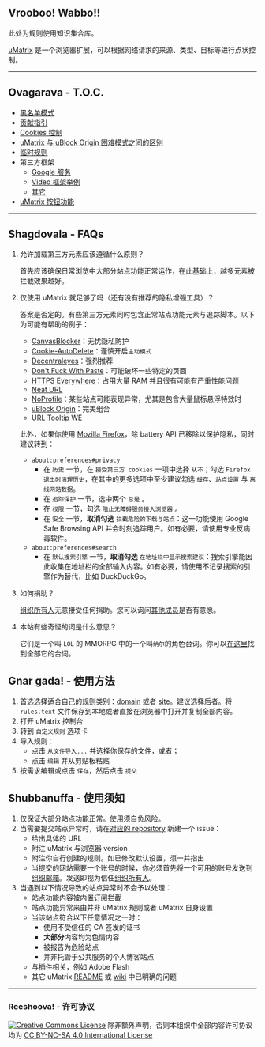 ## Vrooboo! Wabbo!!

此处为规则使用知识集合库。

[uMatrix](https://github.com/gorhill/uMatrix) 是一个浏览器扩展，可以根据网络请求的来源、类型、目标等进行点状控制。

---

## Ovagarava - T.O.C.

- [黑名单模式](Blacklist-Mode.md)
- [贡献指引](Guidelines.md)
- [Cookies 控制](Cookies-Control.md)
- [uMatrix 与 uBlock Origin 困难模式之间的区别](Differences.md)
- [临时规则](Temp.md)
- 第三方框架
    - [Google 服务](Google-Services.md)
    - [Video 框架举例](Video-Iframe-Examples.md)
    - [其它](Others.md)
- [uMatrix 按钮功能](Visual.md)

---

## Shagdovala - FAQs

1. 允许加载第三方元素应该遵循什么原则？

    首先应该确保日常浏览中大部分站点功能正常运作，在此基础上，越多元素被拦截效果越好。

2. 仅使用 uMatrix 就足够了吗（还有没有推荐的隐私增强工具）？

    答案是否定的。有些第三方元素同时包含正常站点功能元素与追踪脚本。以下为可能有帮助的例子：
    - [CanvasBlocker](https://github.com/kkapsner/CanvasBlocker)：无忧隐私防护
    - [Cookie-AutoDelete](https://github.com/Cookie-AutoDelete/Cookie-AutoDelete)：谨慎开启`主动模式`
    - [Decentraleyes](https://decentraleyes.org/)：强烈推荐
    - [Don't Fuck With Paste](https://addons.mozilla.org/firefox/addon/don-t-fuck-with-paste/)：可能破坏一些特定的页面
    - [HTTPS Everywhere](https://www.eff.org/https-everywhere)：占用大量 RAM 并且很有可能有严重性能问题
    - [Neat URL](http://hugsmile.eu/)
    - [NoProfile](https://addons.mozilla.org/firefox/addon/noprofile/)：某些站点可能表现异常，尤其是包含大量鼠标悬浮特效时
    - [uBlock Origin](https://github.com/gorhill/uBlock)：完美组合
    - [URL Tooltip WE](https://addons.mozilla.org/firefox/addon/url-tooltip-we/)

    此外，如果你使用 [Mozilla Firefox](https://www.mozilla.org/firefox/all/)，除 battery API 已移除以保护隐私，同时建议转到：

    - `about:preferences#privacy`
        - 在 `历史` 一节，在 `接受第三方 cookies` 一项中选择 `从不`；勾选 `Firefox 退出时清理历史`，在其中的更多选项中至少建议勾选 `缓存`、`站点设置` 与 `离线网站数据`。 
        - 在 `追踪保护` 一节，选中两个 `总是` 。
        - 在 `权限` 一节，勾选 `阻止无障碍服务接入浏览器` 。
        - 在 `安全` 一节，**取消勾选** `拦截危险的下载与站点`：这一功能使用 Google Safe Browsing API 并会时刻追踪用户。如有必要，请使用专业反病毒软件。
    - `about:preferences#search`
        - 在 `默认搜索引擎` 一节，**取消勾选** `在地址栏中显示搜索建议`：搜索引擎能因此收集在地址栏的全部输入内容。如有必要，请使用不记录搜索的引擎作为替代，比如 DuckDuckGo。

3. 如何捐助？

    [组织所有人](https://github.com/Rictusempra)无意接受任何捐助。您可以询问[其他成员](https://github.com/orgs/uMatrix-Rules/people)是否有意愿。

4. 本站有些奇怪的词是什么意思？

    它们是一个叫 `LOL` 的 MMORPG 中的一个叫`纳尔`的角色台词。你可以[在这里](http://leagueoflegends.wikia.com/wiki/Gnar/Quotes)找到全部它的台词。

## Gnar gada! - 使用方法

1. 首选选择适合自己的规则类别：[domain](https://github.com/uMatrix-Rules/uMatrix-Rules-Domain) 或者 [site](https://github.com/uMatrix-Rules/uMatrix-Rules-Site)。建议选择后者。将 `rules.text` 文件保存到本地或者直接在浏览器中打开并复制全部内容。
2. 打开 uMatrix 控制台
3. 转到 `自定义规则` 选项卡
4. 导入规则：
   - 点击 `从文件导入...` 并选择你保存的文件，或者；
   - 点击 `编辑` 并从剪贴板粘贴
5. 按需求编辑或点击 `保存`，然后点击 `提交`

## Shubbanuffa - 使用须知

1. 仅保证大部分站点功能正常。使用须自负风险。
2. 当需要提交站点异常时，请在[对应的 repository](https://github.com/uMatrix-Rules) 新建一个 issue：
    - 给出具体的 URL
    - 附注 uMatrix 与浏览器 version
    - 附注你自行创建的规则。如已修改默认设置，须一并指出
    - 当提交的网站需要一个账号的时候，你必须首先将一个可用的账号发送到[组织邮箱](lolipopplus@protonmail.com)。发送即视为信任[组织所有人](https://github.com/Rictusempra)。
3. 当遇到以下情况导致的站点异常时不会予以处理：
    -  站点功能内容被内置订阅拦截
    -  站点功能异常来由并非 uMatrix 规则或者 uMatrix 自身设置
    -  当该站点符合以下任意情况之一时：
        -  使用不受信任的 CA 签发的证书
        -  **大部分**内容均为色情内容
        -  被报告为危险站点
        -  并非托管于公共服务的个人博客站点
    -  与插件相关，例如 Adobe Flash
    -  其它 uMatrix [README](https://github.com/gorhill/uMatrix/blob/master/README.md) 或 [wiki](https://github.com/gorhill/uMatrix/wiki) 中已明确的问题

---

### Reeshoova! - 许可协议

<a rel="license" href="http://creativecommons.org/licenses/by-nc-sa/4.0/"><img alt="Creative Commons License" style="border-width:0" src="https://i.creativecommons.org/l/by-nc-sa/4.0/88x31.png" /></a>
除非额外声明，否则本组织中全部内容许可协议均为 <a rel="license" href="http://creativecommons.org/licenses/by-nc-sa/4.0/">CC BY-NC-SA 4.0 International License</a>
